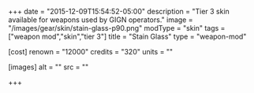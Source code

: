 +++
date = "2015-12-09T15:54:52-05:00"
description = "Tier 3 skin available for weapons used by GIGN operators."
image = "/images/gear/skin/stain-glass-p90.png"
modType = "skin"
tags = ["weapon mod","skin","tier 3"]
title = "Stain Glass"
type = "weapon-mod"

[cost]
  renown = "12000"
  credits = "320"
  units = ""

[images]
  alt = ""
  src = ""

+++
